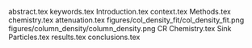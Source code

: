abstract.tex
keywords.tex
Introduction.tex
context.tex
Methods.tex
chemistry.tex
attenuation.tex
figures/col_density_fit/col_density_fit.png
figures/column_density/column_density.png
CR Chemistry.tex
Sink Particles.tex
results.tex
conclusions.tex